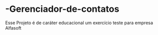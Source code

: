# -Gerenciador-de-contatos
Esse Projeto é de caráter educacional um exercício teste para empresa Alfasoft
